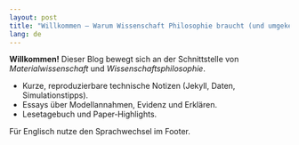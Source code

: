```yaml
---
layout: post
title: "Willkommen — Warum Wissenschaft Philosophie braucht (und umgekehrt)"
lang: de
---
```


**Willkommen!** Dieser Blog bewegt sich an der Schnittstelle von _Materialwissenschaft_ und _Wissenschaftsphilosophie_.

- Kurze, reproduzierbare technische Notizen (Jekyll, Daten, Simulationstipps).
- Essays über Modellannahmen, Evidenz und Erklären.
- Lesetagebuch und Paper‑Highlights.

Für Englisch nutze den Sprachwechsel im Footer.
